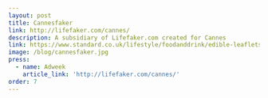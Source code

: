 ```yaml
---
layout: post
title: Cannesfaker
link: http://lifefaker.com/cannes/
description: A subsidiary of Lifefaker.com created for Cannes
link: https://www.standard.co.uk/lifestyle/foodanddrink/edible-leaflets-food-waste-campaign-a3689071.html
image: /blog/cannesfaker.jpg
press:
  - name: Adweek
    article_link: 'http://lifefaker.com/cannes/'
order: 7
---
```

